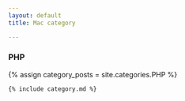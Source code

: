 ```yaml
---
layout: default
title: Mac category

---
```


<div class="cate_cont">
    <h3>PHP</h3>
    {% assign category_posts = site.categories.PHP %}

    {% include category.md %}
</div>
